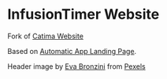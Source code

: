 # InfusionTimer Website

Fork of [Catima Website](https://github.com/CatimaLoyalty/Website)

Based on [Automatic App Landing Page](https://github.com/emilbaehr/automatic-app-landing-page).

Header image by [Eva Bronzini](https://www.pexels.com/@eva-elijas/) from [Pexels](https://www.pexels.com/photo/close-up-shot-of-dried-tea-leaves-6087517/)